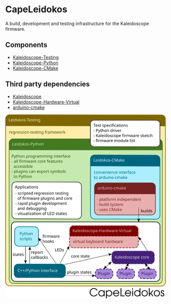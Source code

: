 # CapeLeidokos
A build, development and testing infrastructure for the Kaleidoscope firmware.

## Components
* [Kaleidoscope-Testing](https://github.com/CapeLeidokos/Leidokos-Testing)
* [Kaleidoscope-Python](https://github.com/CapeLeidokos/Leidokos-Python)
* [Kaleidoscope-CMake](https://github.com/CapeLeidokos/Leidokos-CMake)

## Third party dependencies
* [Kaleidoscope](https://github.com/keyboardio/Kaleidoscope)
* [Kaleidoscope-Hardware-Virtual](https://github.com/keyboardio/Kaleidoscope-Hardware-Virtual)
* [arduino-cmake](https://github.com/CapeLeidokos/arduino-cmake)

<img src="https://github.com/CapeLeidokos/CapeLeidokos/blob/master/CapeLeidokos.svg?sanitize=true">
